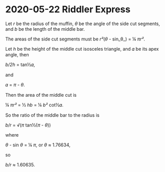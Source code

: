 2020-05-22 Riddler Express
==========================
Let _r_ be the radius of the muffin, _θ_ be the angle of the side cut
segments, and _b_ be the length of the middle bar.

The areas of the side cut segments must be _r²_(_θ_ - sin_θ_) = ¼ _πr²_.

Let _h_ be the height of the middle cut isosceles triangle, and 𝛼 be its
apex angle, then

_b/2h_ = tan½𝛼,

and

𝛼 = _π_ - _θ_.

Then the area of the middle cut is

¼ _πr²_ = ½ _hb_ = ¼ _b²_ cot½𝛼.

So the ratio of the middle bar to the radius is

_b/r_ = √(_π_ tan½(_π_ - _θ_))

where

_θ_ - sin _θ_ = ¼ _π_, or _θ_ ≈ 1.76634,

so

_b/r_ ≈ 1.60635.
